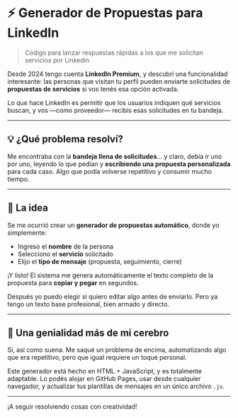 # ⚡ Generador de Propuestas para LinkedIn

>Código para lanzar respuestas rápidas a los que me solicitan servicios por Linkedin

Desde 2024 tengo cuenta **LinkedIn Premium**, y descubrí una funcionalidad interesante: las personas que visitan tu perfil pueden enviarte solicitudes de **propuestas de servicios** si vos tenés esa opción activada.

Lo que hace LinkedIn es permitir que los usuarios indiquen qué servicios buscan, y vos —como proveedor— recibís esas solicitudes en tu bandeja.

---

## 💡 ¿Qué problema resolví?

Me encontraba con la **bandeja llena de solicitudes**... y claro, debía ir uno por uno, leyendo lo que pedían y **escribiendo una propuesta personalizada** para cada caso. Algo que podía volverse repetitivo y consumir mucho tiempo.

---

## 🚀 La idea

Se me ocurrió crear un **generador de propuestas automático**, donde yo simplemente:
- Ingreso el **nombre** de la persona
- Selecciono el **servicio** solicitado
- Elijo el **tipo de mensaje** (propuesta, seguimiento, cierre)

¡Y listo! El sistema me genera automáticamente el texto completo de la propuesta para **copiar y pegar** en segundos.

Después yo puedo elegir si quiero editar algo antes de enviarlo. Pero ya tengo un texto base profesional, bien armado y directo.

---

## 🤯 Una genialidad más de mi cerebro

Sí, así como suena. Me saqué un problema de encima, automatizando algo que era repetitivo, pero que igual requiere un toque personal.

Este generador está hecho en HTML + JavaScript, y es totalmente adaptable. Lo podés alojar en GitHub Pages, usar desde cualquier navegador, y actualizar tus plantillas de mensajes en un único archivo `.js`.

---

¡A seguir resolviendo cosas con creatividad!
